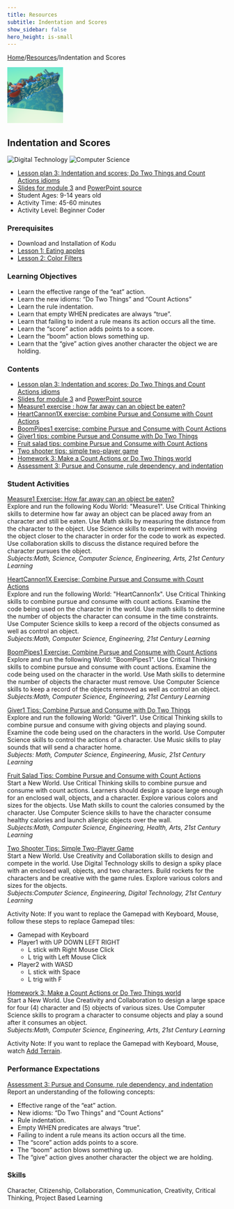 ```yaml
---
title: Resources
subtitle: Indentation and Scores
show_sidebar: false
hero_height: is-small
---
```


[Home](..)/[Resources](.)/Indentation and Scores

[![](indentation_and_scores.png)](https://worlds.kodugamelab.com/world/zcdXLuG_5EOxVCKk79m6SA==)

## Indentation and Scores
![Digital Technology](dt.png) ![Computer Science](cs.png)

* [Lesson plan 3: Indentation and scores; Do Two Things and Count Actions idioms](https://www.cs.cmu.edu/~dst/Kodu/Curriculum/modules/03/lesson3.pdf)
* [Slides for module 3](https://www.cs.cmu.edu/~dst/Kodu/Curriculum/modules/03/slides3.pdf) and [PowerPoint source](https://www.cs.cmu.edu/~dst/Kodu/Curriculum/modules/03/slides3.pptx)
* Student Ages: 9-14 years old
* Activity Time: 45-60 minutes
* Activity Level: Beginner Coder

### Prerequisites
* Download and Installation of Kodu
* [Lesson 1: Eating apples](eating_apples)
* [Lesson 2: Color Filters](color_filters)

### Learning Objectives
* Learn the effective range of the “eat” action.
* Learn the new idioms: “Do Two Things” and “Count Actions”
* Learn the rule indentation.
* Learn that empty WHEN predicates are always “true”.
* Learn that failing to indent a rule means its action occurs all the time.
* Learn the “score” action adds points to a score.
* Learn the “boom” action blows something up.
* Learn that the “give” action gives another character the object we are holding.

### Contents
* [Lesson plan 3: Indentation and scores; Do Two Things and Count Actions idioms](https://www.cs.cmu.edu/~dst/Kodu/Curriculum/modules/03/lesson3.pdf)
* [Slides for module 3](https://www.cs.cmu.edu/~dst/Kodu/Curriculum/modules/03/slides3.pdf) and [PowerPoint source](https://www.cs.cmu.edu/~dst/Kodu/Curriculum/modules/03/slides3.pptx)
* [Measure1 exercise : how far away can an object be eaten?](https://www.cs.cmu.edu/~dst/Kodu/Curriculum/modules/03/03-measure1.pdf)
* [HeartCannon1X exercise: combine Pursue and Consume with Count Actions](https://www.cs.cmu.edu/~dst/Kodu/Curriculum/modules/03/03-heartcannon1x.pdf)
* [BoomPipes1 exercise: combine Pursue and Consume with Count Actions](https://www.cs.cmu.edu/~dst/Kodu/Curriculum/modules/03/03-boompipes1.pdf)
* [Giver1 tips: combine Pursue and Consume with Do Two Things](https://www.cs.cmu.edu/~dst/Kodu/Curriculum/modules/03/03-giver1-tips.pdf)
* [Fruit salad tips: combine Pursue and Consume with Count Actions](https://www.cs.cmu.edu/~dst/Kodu/Curriculum/modules/03/03-fruitsalad-tips.pdf)
* [Two shooter tips: simple two-player game](https://www.cs.cmu.edu/~dst/Kodu/Curriculum/modules/03/03-twoshooter.pdf)
* [Homework 3: Make a Count Actions or Do Two Things world](https://www.cs.cmu.edu/~dst/Kodu/SouthFayette/hw3.pdf)
* [Assessment 3: Pursue and Consume, rule dependency, and indentation](https://www.cs.cmu.edu/~dst/Kodu/Curriculum/modules/03/questionnaire3.pdf)

### Student Activities
[Measure1 Exercise: How far away can an object be eaten?](https://www.cs.cmu.edu/~dst/Kodu/Curriculum/modules/03/03-measure1.pdf)<br> 
Explore and run the following Kodu World: "Measure1". Use Critical Thinking skills to determine how far away an object can be placed away from an character and still be eaten. Use Math skills by measuring the distance from the character to the object. Use Science skills to experiment with moving the object closer to the character in order for the code to work as expected. Use collaboration skills to discuss the distance required before the character pursues the object.<br>
*Subjects:Math, Science, Computer Science, Engineering, Arts, 21st Century Learning*

[HeartCannon1X Exercise: Combine Pursue and Consume with Count Actions](https://www.cs.cmu.edu/~dst/Kodu/Curriculum/modules/03/03-heartcannon1x.pdf)<br>
Explore and run the following World: "HeartCannon1x". Use Critical Thinking skills to combine pursue and consume with count actions. Examine the code being used on the character in the world. Use math skills to determine the number of objects the character can consume in the time constraints. Use Computer Science skills to keep a record of the objects consumed as well as control an object.<br>
*Subjects:Math, Computer Science, Engineering, 21st Century Learning*

[BoomPipes1 Exercise: Combine Pursue and Consume with Count Actions](https://www.cs.cmu.edu/~dst/Kodu/Curriculum/modules/03/03-boompipes1.pdf)<br>
Explore and run the following World: "BoomPipes1". Use Critical Thinking skills to combine pursue and consume with count actions. Examine the code being used on the character in the world. Use Math skills to determine the number of objects the character must remove. Use Computer Science skills to keep a record of the objects removed as well as control an object.<br> 
*Subjects:Math, Computer Science, Engineering, 21st Century Learning*

[Giver1 Tips: Combine Pursue and Consume with Do Two Things](https://www.cs.cmu.edu/~dst/Kodu/Curriculum/modules/03/03-giver1-tips.pdf)<br>
Explore and run the following World: "Giver1". Use Critical Thinking skills to combine pursue and consume with giving objects and playing sound. Examine the code being used on the characters in the world. Use Computer Science skills to control the actions of a character. Use Music skills to play sounds that will send a character home.<br>
*Subjects: Math, Computer Science, Engineering, Music, 21st Century Learning*

[Fruit Salad Tips: Combine Pursue and Consume with Count Actions](https://www.cs.cmu.edu/~dst/Kodu/Curriculum/modules/03/03-fruitsalad-tips.pdf)<br> 
Start a New World. Use Critical Thinking skills to combine pursue and consume with count actions. Learners should design a space large enough for an enclosed wall, objects, and a character. Explore various colors and sizes for the objects. Use Math skills to count the calories consumed by the character.  Use Computer Science skills to have the character consume healthy calories and launch allergic objects over the wall.<br>
*Subjects:Math, Computer Science, Engineering, Health, Arts, 21st Century Learning*

[Two Shooter Tips: Simple Two-Player Game](https://www.cs.cmu.edu/~dst/Kodu/Curriculum/modules/03/03-twoshooter.pdf)<br>
Start a New World. Use Creativity and Collaboration skills to design and compete in the world. Use Digital Technology skills to design a spiky place with an enclosed wall, objects, and two characters. Build rockets for the characters and be creative with the game rules. Explore various colors and sizes for the objects.<br>
*Subjects:Computer Science, Engineering, Digital Technology, 21st Century Learning*

Activity Note: If you want to replace the Gamepad with Keyboard, Mouse, follow these steps to replace Gamepad tiles:

* Gamepad with Keyboard
* Player1 with UP DOWN LEFT RIGHT 
  * L stick with Right Mouse Click
  * L trig with Left Mouse Click
* Player2 with WASD
  * L stick with Space
  * L trig with F

[Homework 3: Make a Count Actions or Do Two Things world](https://www.cs.cmu.edu/~dst/Kodu/SouthFayette/hw3.pdf)<br>
Start a New World. Use Creativity and Collaboration to design a large space for four (4) character and (5) objects of various sizes. Use Computer Science skills to program a character to consume objects and play a sound after it consumes an object.<br>
*Subjects:Math, Computer Science, Engineering, Arts, 21st Century Learning*

Activity Note: If you want to replace the Gamepad with Keyboard, Mouse, watch [Add Terrain](https://www.youtube.com/watch?v=mvWVnOJpDG4).   

### Performance Expectations
[Assessment 3: Pursue and Consume, rule dependency, and indentation](https://www.cs.cmu.edu/~dst/Kodu/Curriculum/modules/03/questionnaire3.pdf)<br> 
Report an understanding of the following concepts: 

* Effective range of the “eat” action.
* New idioms: “Do Two Things” and “Count Actions”
* Rule indentation.
* Empty WHEN predicates are always “true”.
* Failing to indent a rule means its action occurs all the time.
* The “score” action adds points to a score.
* The “boom” action blows something up.
* The “give” action gives another character the object we are holding. 

### Skills
Character,
Citizenship,
Collaboration,
Communication,
Creativity,
Critical Thinking,
Project Based Learning

    
